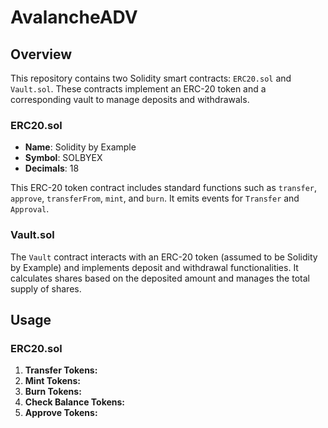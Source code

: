 # AvalancheADV

## Overview

This repository contains two Solidity smart contracts: `ERC20.sol` and `Vault.sol`. These contracts implement an ERC-20 token and a corresponding vault to manage deposits and withdrawals.

### ERC20.sol

- **Name**: Solidity by Example
- **Symbol**: SOLBYEX
- **Decimals**: 18

This ERC-20 token contract includes standard functions such as `transfer`, `approve`, `transferFrom`, `mint`, and `burn`. It emits events for `Transfer` and `Approval`.

### Vault.sol

The `Vault` contract interacts with an ERC-20 token (assumed to be Solidity by Example) and implements deposit and withdrawal functionalities. It calculates shares based on the deposited amount and manages the total supply of shares.

## Usage

### ERC20.sol

1. **Transfer Tokens:**
2. **Mint Tokens:**
3. **Burn Tokens:**
4. **Check Balance Tokens:**
5. **Approve Tokens:**
